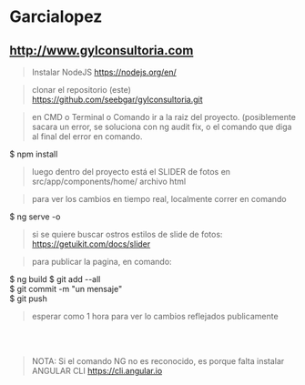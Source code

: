 # Garcialopez
## http://www.gylconsultoria.com


> Instalar NodeJS https://nodejs.org/en/

> clonar el repositorio (este) https://github.com/seebgar/gylconsultoria.git

> en CMD o Terminal o Comando ir a la raiz del proyecto. (posiblemente sacara un error, se soluciona con ng audit fix, o el comando que diga al final del error en comando.

$ npm install <br/>

> luego dentro del proyecto está el SLIDER de fotos en src/app/components/home/ archivo html

> para ver los cambios en tiempo real, localmente correr en comando

$ ng serve -o <br/>

> si se quiere buscar ostros estilos de slide de fotos: https://getuikit.com/docs/slider

> para publicar la pagina, en comando:

$ ng build
$ git add --all <br/>
$ git commit -m "un mensaje" <br/>
$ git push  <br/>

> esperar como 1 hora para ver lo cambios reflejados publicamente

<br/>
<br/>

> NOTA: Si el comando NG no es reconocido, es porque falta instalar ANGULAR CLI https://cli.angular.io
